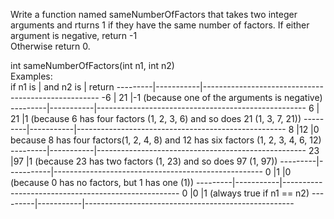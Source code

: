Write a function named sameNumberOfFactors that takes two integer arguments and 
rturns 1 if they have the same number of factors. If either argument is negative, return -1    
Otherwise return 0. 

int sameNumberOfFactors(int n1, int n2)  
Examples:  
if n1 is | and n2 is |  return
---------|-----------|----------------------------------------------------
-6       | 21        |-1 (because one of the arguments is negative) 
---------|-----------|----------------------------------------------------
6        | 21        |1 (because 6 has four factors (1, 2, 3, 6) and so does 21 (1, 3, 7, 21)) 
---------|-----------|----------------------------------------------------
8        |12         |0 because 8 has four factors(1, 2, 4, 8) and 12 has six factors (1, 2, 3, 4, 6, 12) 
---------|-----------|----------------------------------------------------
23       |97         |1 (because 23 has two factors (1, 23) and so does 97 (1, 97)) 
---------|-----------|----------------------------------------------------
0        |1          |0 (because 0 has no factors, but 1 has one (1)) 
---------|-----------|----------------------------------------------------
0        |0          |1 (always true if n1 == n2)
---------|-----------|----------------------------------------------------